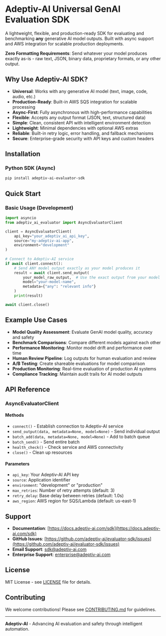 # Adeptiv-AI Universal GenAI Evaluation SDK

A lightweight, flexible, and production-ready SDK for evaluating and benchmarking **any** generative AI model outputs. Built with async support and AWS integration for scalable production deployments.

**Zero Formatting Requirements**: Send whatever your model produces exactly as-is - raw text, JSON, binary data, proprietary formats, or any other output.

## Why Use Adeptiv-AI SDK?

- **Universal**: Works with any generative AI model (text, image, code, audio, etc.)
- **Production-Ready**: Built-in AWS SQS integration for scalable processing
- **Async-First**: Fully asynchronous with high-performance capabilities
- **Flexible**: Accepts any output format (JSON, text, structured data)
- **Simple**: Clean, consistent API with intelligent environment detection
- **Lightweight**: Minimal dependencies with optional AWS extras
- **Reliable**: Built-in retry logic, error handling, and fallback mechanisms
- **Secure**: Enterprise-grade security with API keys and custom headers

## Installation

### Python SDK (Async)

```bash
pip install adeptiv-ai-evaluator-sdk

```

## Quick Start

### Basic Usage (Development)

```python
import asyncio
from adeptiv_ai_evaluator import AsyncEvaluatorClient

client = AsyncEvaluatorClient(
    api_key="your_adeptiv_ai_api_key",
    source="my-adeptiv-ai-app",
    environment="development"
)
    
# Connect to Adeptiv-AI service
if await client.connect():
    # Send ANY model output exactly as your model produces it
    result = await client.send_output(
        your_model_raw_output,  # Use the exact output from your model
        model="your-model-name",
        metadata={"any": "relevant info"}
    )
    print(result)

await client.close()


```

## Example Use Cases

- **Model Quality Assessment**: Evaluate GenAI model quality, accuracy and safety
- **Benchmark Comparisons**: Compare different models against each other
- **Performance Monitoring**: Monitor model drift and performance over time
- **Human Review Pipeline**: Log outputs for human evaluation and review
- **A/B Testing**: Create shareable evaluations for model comparison
- **Production Monitoring**: Real-time evaluation of production AI systems
- **Compliance Tracking**: Maintain audit trails for AI model outputs

## API Reference

### AsyncEvaluatorClient

#### Methods

- `connect()` - Establish connection to Adeptiv-AI service
- `send_output(data, metadata=None, model=None)` - Send individual output
- `batch_add(data, metadata=None, model=None)` - Add to batch queue
- `batch_send()` - Send entire batch
- `health_check()` - Check service and AWS connectivity
- `close()` - Clean up resources

#### Parameters

- `api_key`: Your Adeptiv-AI API key
- `source`: Application identifier
- `environment`: "development" or "production"
- `max_retries`: Number of retry attempts (default: 3)
- `retry_delay`: Base delay between retries (default: 1.0s)
- `aws_region`: AWS region for SQS/Lambda (default: us-east-1)

## Support

- **Documentation**: [https://docs.adeptiv-ai.com/sdk](https://docs.adeptiv-ai.com/sdk)
- **GitHub Issues**: [https://github.com/adeptiv-ai/evaluator-sdk/issues](https://github.com/adeptiv-ai/evaluator-sdk/issues)
- **Email Support**: [sdk@adeptiv-ai.com](mailto:sdk@adeptiv-ai.com)
- **Enterprise Support**: [enterprise@adeptiv-ai.com](mailto:enterprise@adeptiv-ai.com)

## License

MIT License - see [LICENSE](LICENSE) file for details.

## Contributing

We welcome contributions! Please see [CONTRIBUTING.md](CONTRIBUTING.md) for guidelines.

---

**Adeptiv-AI** - Advancing AI evaluation and safety through intelligent automation.